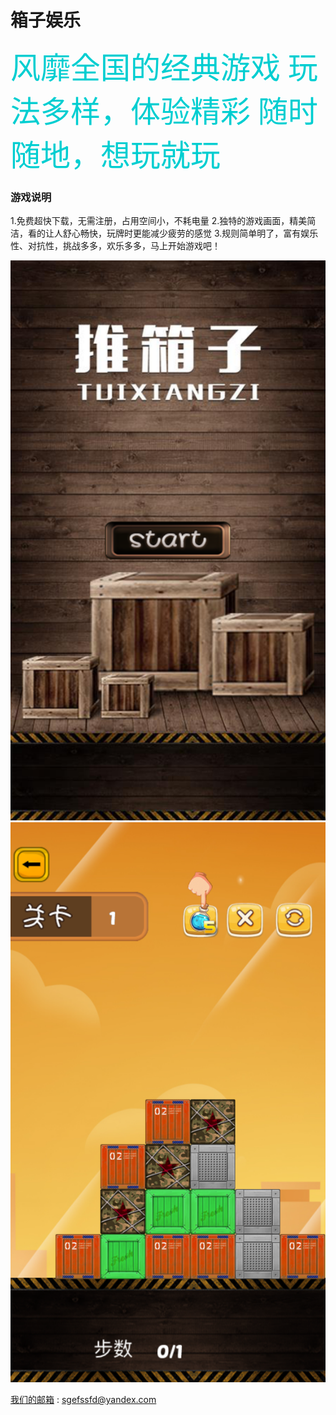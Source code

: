 # 箱子娱乐


<font color=#00CED1	 size=18 face="微软雅黑">风靡全国的经典游戏
玩法多样，体验精彩
随时随地，想玩就玩</font>


### 游戏说明
1.免费超快下载，无需注册，占用空间小，不耗电量
2.独特的游戏画面，精美简洁，看的让人舒心畅快，玩牌时更能减少疲劳的感觉
3.规则简单明了，富有娱乐性、对抗性，挑战多多，欢乐多多，马上开始游戏吧！


![image](https://github.com/yay604882/gamebox/blob/master/IMG_0942.PNG)
![image](https://github.com/yay604882/gamebox/blob/master/IMG_0949.PNG)


[我们的邮箱](sgefssfd@yandex.com) : [sgefssfd@yandex.com](sgefssfd@yandex.com)


